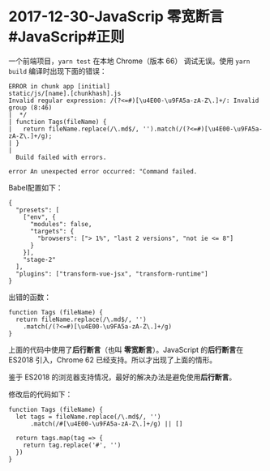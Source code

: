 # 2017-12-30-JavaScrip 零宽断言#JavaScrip#正则

一个前端项目，`yarn test` 在本地 Chrome（版本 66） 调试无误。使用 `yarn build` 编译时出现下面的错误：

```shell
ERROR in chunk app [initial]
static/js/[name].[chunkhash].js
Invalid regular expression: /(?<=#)[\u4E00-\u9FA5a-zA-Z\.]+/: Invalid group (8:46)
|  */
| function Tags(fileName) {
|   return fileName.replace(/\.md$/, '').match(/(?<=#)[\u4E00-\u9FA5a-zA-Z\.]+/g);
| }
|
  Build failed with errors.

error An unexpected error occurred: "Command failed.
```

Babel配置如下：

```
{
  "presets": [
    ["env", {
      "modules": false,
      "targets": {
        "browsers": ["> 1%", "last 2 versions", "not ie <= 8"]
      }
    }],
    "stage-2"
  ],
  "plugins": ["transform-vue-jsx", "transform-runtime"]
}

```

出错的函数：

```
function Tags (fileName) {
  return fileName.replace(/\.md$/, '')
  	.match(/(?<=#)[\u4E00-\u9FA5a-zA-Z\.]+/g)
}
```

上面的代码中使用了**后行断言**（也叫 **零宽断言**）。JavaScript 的**后行断言**在 ES2018 引入，Chrome 62 已经支持。所以才出现了上面的情形。

鉴于 ES2018 的浏览器支持情况，最好的解决办法是避免使用**后行断言**。

修改后的代码如下：

```
function Tags (fileName) {
  let tags = fileName.replace(/\.md$/, '')
	  .match(/#[\u4E00-\u9FA5a-zA-Z\.]+/g) || []

  return tags.map(tag => {
    return tag.replace('#', '')
  })
}
```

